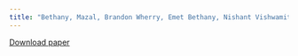 ```yaml
---
title: "Bethany, Mazal, Brandon Wherry, Emet Bethany, Nishant Vishwamitra, and Peyman Najafirad. "Deciphering Textual Authenticity: A Generalized Strategy through the Lens of Large Language Semantics for Detecting Human vs. Machine-Generated Text." 33rd USENIX Security Symposium, 2024."
---
```


[Download paper](https://arxiv.org/abs/2401.09407)
